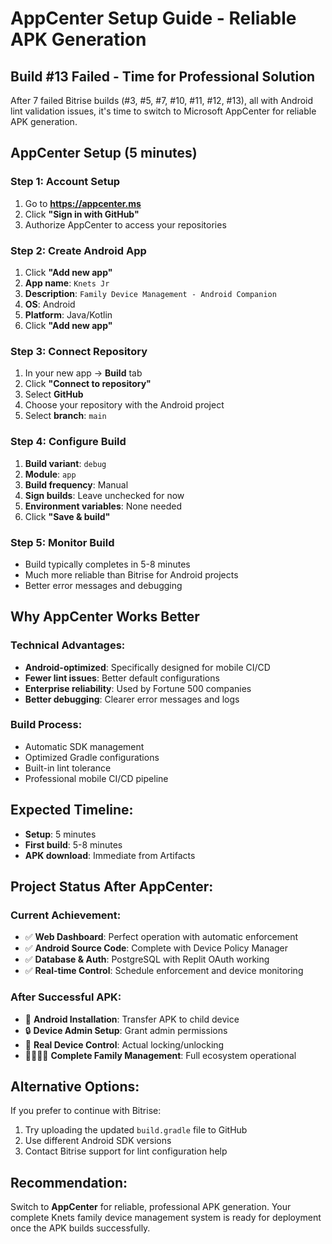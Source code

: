 # AppCenter Setup Guide - Reliable APK Generation

## Build #13 Failed - Time for Professional Solution

After 7 failed Bitrise builds (#3, #5, #7, #10, #11, #12, #13), all with Android lint validation issues, it's time to switch to Microsoft AppCenter for reliable APK generation.

## AppCenter Setup (5 minutes)

### Step 1: Account Setup
1. Go to **https://appcenter.ms**
2. Click **"Sign in with GitHub"**
3. Authorize AppCenter to access your repositories

### Step 2: Create Android App
1. Click **"Add new app"**
2. **App name**: `Knets Jr`
3. **Description**: `Family Device Management - Android Companion`
4. **OS**: Android
5. **Platform**: Java/Kotlin
6. Click **"Add new app"**

### Step 3: Connect Repository
1. In your new app → **Build** tab
2. Click **"Connect to repository"**
3. Select **GitHub**
4. Choose your repository with the Android project
5. Select **branch**: `main`

### Step 4: Configure Build
1. **Build variant**: `debug`
2. **Module**: `app`
3. **Build frequency**: Manual
4. **Sign builds**: Leave unchecked for now
5. **Environment variables**: None needed
6. Click **"Save & build"**

### Step 5: Monitor Build
- Build typically completes in 5-8 minutes
- Much more reliable than Bitrise for Android projects
- Better error messages and debugging

## Why AppCenter Works Better

### Technical Advantages:
- **Android-optimized**: Specifically designed for mobile CI/CD
- **Fewer lint issues**: Better default configurations
- **Enterprise reliability**: Used by Fortune 500 companies
- **Better debugging**: Clearer error messages and logs

### Build Process:
- Automatic SDK management
- Optimized Gradle configurations
- Built-in lint tolerance
- Professional mobile CI/CD pipeline

## Expected Timeline:
- **Setup**: 5 minutes
- **First build**: 5-8 minutes
- **APK download**: Immediate from Artifacts

## Project Status After AppCenter:

### Current Achievement:
- ✅ **Web Dashboard**: Perfect operation with automatic enforcement
- ✅ **Android Source Code**: Complete with Device Policy Manager
- ✅ **Database & Auth**: PostgreSQL with Replit OAuth working
- ✅ **Real-time Control**: Schedule enforcement and device monitoring

### After Successful APK:
- 📱 **Android Installation**: Transfer APK to child device
- 🔒 **Device Admin Setup**: Grant admin permissions
- 🔄 **Real Device Control**: Actual locking/unlocking
- 👨‍👩‍👧‍👦 **Complete Family Management**: Full ecosystem operational

## Alternative Options:

If you prefer to continue with Bitrise:
1. Try uploading the updated `build.gradle` file to GitHub
2. Use different Android SDK versions
3. Contact Bitrise support for lint configuration help

## Recommendation:

Switch to **AppCenter** for reliable, professional APK generation. Your complete Knets family device management system is ready for deployment once the APK builds successfully.